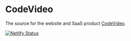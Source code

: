 # CodeVideo

The source for the website and SaaS product [CodeVideo](https://codevideo.io).

[![Netlify Status](https://api.netlify.com/api/v1/badges/a16a5d48-da4e-402e-a3a0-674264823aa0/deploy-status)](https://app.netlify.com/sites/codevideo/deploys)
